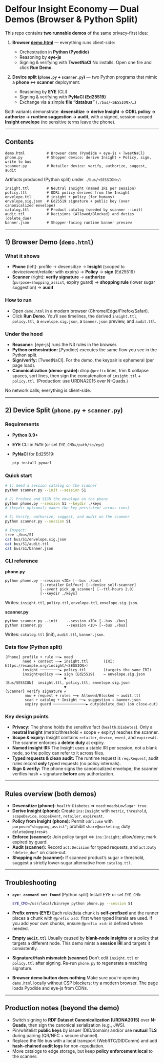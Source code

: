 # Delfour Insight Economy — Dual Demos (Browser & Python Split)

This repo contains **two runnable demos** of the same privacy-first idea:

1. **Browser [demo.html](https://potr-knows.github.io/Delfour-Insight-Economy/demo.html)** — everything runs client-side:

   * Orchestration in **Python (Pyodide)**
   * Reasoning by **eye-js**
   * Signing & verifying with **TweetNaCl**
     No installs. Open one file and click **Run Demo**.

2. **Device split (`phone.py` + `scanner.py`)** — two Python programs that mimic a **phone ↔ scanner** deployment:

   * Reasoning by **EYE** (CLI)
   * Signing & verifying with **PyNaCl (Ed25519)**
   * Exchange via a simple **file “databus”** (`./bus/<SESSION>/…`)

Both variants demonstrate: **desensitize → derive Insight → ODRL policy → authorize → runtime suggestion → audit**, with a signed, session-scoped **Insight envelope** (no sensitive terms leave the phone).

---

## Contents

```
demo.html          # Browser demo (Pyodide + eye-js + TweetNaCl)
phone.py           # Shopper device: derive Insight + Policy, sign, write to bus
scanner.py         # Retailer device: verify, authorize, suggest, audit
```

Artifacts produced (Python split) under `./bus/<SESSION>/`:

```
insight.ttl        # Neutral Insight (named IRI per session)
policy.ttl         # ODRL policy derived from the Insight
envelope.ttl       # insight + policy (for humans)
envelope.sig.json  # Ed25519 signature + public key (over canonicalized envelope)
catalog.ttl        # Product catalog (seeded by scanner --init)
audit.ttl          # Decisions (Allowed/Blocked) and duties (delete_due)
banner.json        # Shopper-facing runtime banner preview
```

---

## 1) Browser Demo (`demo.html`)

### What it shows

* **Phone** (left):
  profile → desensitize → **Insight** (scoped to device/event/retailer with expiry) → **Policy** → **sign** (Ed25519)
* **Scanner** (right):
  **verify signature** → **authorize** (`purpose=shopping_assist`, expiry guard) → **shopping rule** (lower sugar suggestion) → **audit**

### How to run

* Open `demo.html` in a modern browser (Chrome/Edge/Firefox/Safari).
* Click **Run Demo**.
  You’ll see timelines, the derived `insight.ttl`, `policy.ttl`, a `envelope.sig.json`, a `banner.json` preview, and `audit.ttl`.

### Under the hood

* **Reasoner:** [eye-js] runs the N3 rules in the browser.
* **Python orchestration:** [Pyodide] executes the same flow you see in the Python split.
* **Sign/verify:** [TweetNaCl]. For the demo, the keypair is ephemeral (per page load).
* **Canonicalization (demo-grade):** drop `@prefix` lines, trim & collapse spaces, sort lines, then sign the concatenation of `insight.ttl` + `policy.ttl`. (Production: use URDNA2015 over N-Quads.)

No network calls; everything is client-side.

---

## 2) Device Split (`phone.py` + `scanner.py`)

### Requirements

* **Python 3.9+**
* **EYE** CLI in `PATH` (or set `EYE_CMD=/path/to/eye`)
* **PyNaCl** for Ed25519:

  ```bash
  pip install pynacl
  ```

### Quick start

```bash
# 1) Seed a session catalog on the scanner
python scanner.py --init --session S1

# 2) Produce and SIGN the envelope on the phone
python phone.py --session S1 --keydir ./keys
# (keydir optional; makes the key persistent across runs)

# 3) Verify, authorize, suggest, and audit on the scanner
python scanner.py --session S1

# Inspect:
tree ./bus/S1
cat bus/S1/envelope.sig.json
cat bus/S1/audit.ttl
cat bus/S1/banner.json
```

### CLI reference

**phone.py**

```
python phone.py --session <ID> [--bus ./bus]
                [--retailer Delfour] [--device self-scanner]
                [--event pick_up_scanner] [--ttl-hours 2.0]
                [--keydir ./keys]
```

Writes: `insight.ttl`, `policy.ttl`, `envelope.ttl`, `envelope.sig.json`.

**scanner.py**

```
python scanner.py --init    --session <ID> [--bus ./bus]
python scanner.py           --session <ID> [--bus ./bus]
```

Writes: `catalog.ttl` (init), `audit.ttl`, `banner.json`.

### Data flow (Python split)

```
[Phone] profile + rule ──► need
        need + context ──► insight.ttl       (IRI: https://example.org/insight/<SESSION>)
        insight ─────────► policy.ttl        (targets the same IRI)
        insight+policy ──► sign (Ed25519)    → envelope.sig.json
                           ▼
[Bus/SESSION]  insight.ttl, policy.ttl, envelope.sig.json
                           ▼
[Scanner] verify signature ✔
         now + request + rules ──► Allowed/Blocked → audit.ttl
         scan + catalog + Insight ──► suggestion → banner.json
         expiry guard ───────────────► duty(delete_due) (on close-out)
```

### Key design points

* **Privacy:** The phone holds the sensitive fact (`health:Diabetes`). Only a **neutral Insight** (metric/threshold + scope + expiry) reaches the scanner.
* **Scope & expiry:** Insight contains `retailer`, `device`, `event`, and `expiresAt`. The scanner enforces a **delete duty** at expiry.
* **Named insight IRI:** The Insight uses a stable IRI per session, not a blank node, so the policy can refer to it across files.
* **Typed requests & clean audit:** The runtime request is `req:Request`; audit rules record **only** typed requests (no policy internals).
* **Sign & verify:** The phone signs the canonicalized envelope; the scanner verifies hash + signature **before** any authorization.

---

## Rules overview (both demos)

* **Desensitize (phone):**
  `health:Diabetes` ⇒ `need:needsLowSugar true`.
* **Derive Insight (phone):**
  Create `ins:Insight` with `metric`, `threshold`, `scopeDevice`, `scopeEvent`, `retailer`, `expiresAt`.
* **Policy from Insight (phone):**
  Permit `odrl:use` with `purpose="shopping_assist"`; prohibit `share@marketing`; duty `delete@expiresAt`.
* **Enforce (scanner):**
  Join policy target ⇔ `ins:Insight`; allow/deny; mark expired by guard.
* **Audit (scanner):**
  Record `act:Decision` for typed requests, and `act:Duty "delete_due"` on close-out.
* **Shopping rule (scanner):**
  If scanned product’s sugar ≥ threshold, suggest a strictly lower-sugar alternative from `catalog.ttl`.

---

## Troubleshooting

* **`eye: command not found`** (Python split)
  Install EYE or set `EYE_CMD`:

  ```bash
  EYE_CMD=/usr/local/bin/eye python phone.py --session S1
  ```

* **Prefix errors (EYE)**
  Each rule/data chunk is **self-prefixed** and the runner places a chunk with `@prefix xsd:` first when typed literals are used. If you add your own chunks, ensure `@prefix xsd:` is defined where needed.

* **Empty `audit.ttl`**
  Usually caused by **blank-node insights** or a policy that targets a different node. This demo mints a **session IRI** and targets it consistently.

* **Signature/Hash mismatch (scanner)**
  Don’t edit `insight.ttl` or `policy.ttl` after signing. Re-run `phone.py` to regenerate a matching signature.

* **Browser demo button does nothing**
  Make sure you’re opening `demo.html` locally without CSP blockers; try a modern browser. The page loads Pyodide and eye-js from CDNs.

---

## Production notes (beyond the demo)

* Switch signing to **RDF Dataset Canonicalization (URDNA2015)** over **N-Quads**, then sign the canonical serialization (e.g., JWS).
* Pin/whitelist **public keys** by issuer (DID/domain) and/or use **mutual TLS** during pairing (QR/NFC + secure channel).
* Replace the file bus with a local transport (WebRTC/DIDComm) and add **hash-chained audit logs** for non-repudiation.
* Move catalogs to edge storage, but keep **policy enforcement local** to the scanner.

